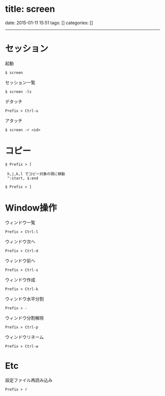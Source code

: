 title: screen
==========
date: 2015-01-11 15:51
tags: []
categories: []
- - -

# セッション

起動
```
$ screen
```
セッション一覧
```
$ screen -ls
```
デタッチ
```
Prefix > Ctrl-u
```
アタッチ
```
$ screen -r <id>
```

# コピー

```
$ Prefix > [

 h,j,k,l でコピー対象の頭に移動
 ^:start, $:end

$ Prefix > ]
```

# Window操作

ウィンドウ一覧
```
Prefix > Ctrl-l
```
ウィンドウ次へ
```
Prefix > Ctrl-d
```
ウィンドウ前へ
```
Prefix > Ctrl-s
```
ウィンドウ作成
```
Prefix > Ctrl-k
```
ウィンドウ水平分割
```
Prefix > -
```
ウィンドウ分割解除
```
Prefix > Ctrl-p
```
ウィンドウリネーム
```
Prefix > Ctrl-w
```

# Etc

設定ファイル再読み込み
```
Prefix > r
```

